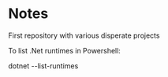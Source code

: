 # Notes
First repository with various disperate projects 

To list .Net runtimes in Powershell:

dotnet --list-runtimes
